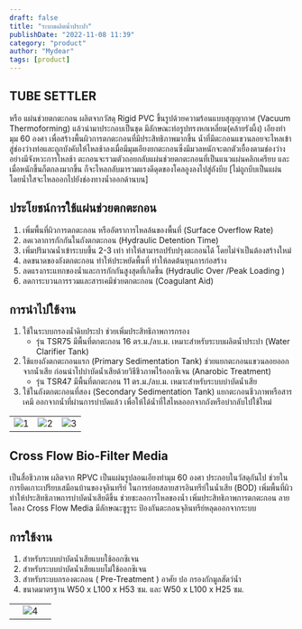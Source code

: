 ```yaml
---
draft: false
title: "ระบบผลิตน้ำประปา"
publishDate: "2022-11-08 11:39"
category: "product"
author: "Mydear"
tags: [product]
---
```


## TUBE SETTLER

หรือ แผ่นช่วยตกตะกอน ผลิตจากวัสดุ Rigid PVC ขึ้นรูปด้วยความร้อนแบบสุญญากาศ (Vacuum Thermoforming) แล้วนำมาประกอบเป็นชุด มีลักษณะท่อรูปทรงหกเหลี่ยม(คล้ายรังผึ้ง) เอียงทำมุม 60 องศา เพื่อสร้างพื้นผิวการตกตะกอนที่มีประสิทธิภาพมากขึ้น น้ำที่มีตะกอนแขวนลอยจะไหลเข้าสู่ช่องว่างท่อและถูกบังคับให้ไหลช้าลงเมื่อมีมุมเอียงยกตะกอนซึ่งมีมวลหนักจะตกตัวเยื้องตามช่องว่างอย่างมีจังหวะการไหลช้า ตะกอนจะรวมตัวถอยกลับแผ่นช่วยตกตะกอนที่เป็นแนวแผ่นคลิกเครียบ และเมื่อหนักขึ้นก็ตกลงมากขึ้น ก็จะไหลกลับมารวมแรงดีดุดของโคลอูงลงไปสู่ถังบีบ [ไม่ถูกบีบเป็นแผ่น โดยน้ำใสจะไหลออกไปยังช่องทางน้ำออกด้านบน]


## ประโยชน์การใช้แผ่นช่วยตกตะกอน

1. เพิ่มพื้นที่ผิวการตกตะกอน หรืออัตราการไหลล้นของพื้นที่ (Surface Overflow Rate)
2. ลดเวลาการกักกันในถังตกตะกอน (Hydraulic Detention Time)
3. เพิ่มปริมาณน้ำเข้าระบบขึ้น 2-3 เท่า ทำให้สามารถปรับปรุงตะกอนได้ โดยไม่จำเป็นต้องสร้างใหม่
4. ลดขนาดของถังตกตะกอน ทำให้ประหยัดพื้นที่ ทำให้ลดต้นทุนการก่อสร้าง
5. ลดแรงกระแทกของน้ำและการกักกันสูงสุดที่เกิดขึ้น (Hydraulic Over /Peak Loading )
6. ลดการะบวนการรวมและสารเคมีช่วยตกตะกอน (Coagulant Aid)

## การนำไปใช้งาน

1. ใช้ในระบบกรองน้ำดิบประปา ช่วยเพิ่มประสิทธิภาพการกรอง
   - รุ่น TSR75 มีพื้นที่ตกตะกอน 16 ตร.ม./ลบ.ม. เหมาะสำหรับระบบผลิตน้ำประปา (Water Clarifier Tank)
2. ใช้แยงถังตกตะกอนแรก (Primary Sedimentation Tank) ช่วยแยกตะกอนแขวนลอยออกจากน้ำเสีย ก่อนนำไปบำบัดน้ำเสียด้วยวิธีชีวภาพไร้ออกซิเจน (Anarobic Treatment)
   - รุ่น TSR47 มีพื้นที่ตกตะกอน 11 ตร.ม./ลบ.ม. เหมาะสำหรับระบบบำบัดน้ำเสีย
3. ใช้ในถังตกตะกอนที่สอง (Secondary Sedimentation Tank) แยกตะกอนชีวภาพหรือสารเคมี ออกจากน้ำที่ผ่านการบำบัดแล้ว เพื่อให้ได้น้ำที่ใสไหลออกจากถังหรือบำกลับไปใช้ใหม่

|   |  |  |
|---|---|---|
| ![1](@assets/portable_water_plant/1.png) | ![2](@assets/portable_water_plant/2.png) | ![3](@assets/portable_water_plant/3.png) |

## Cross Flow Bio-Filter Media

เป็นสื่อชีวภาพ ผลิตจาก RPVC เป็นแผ่นรูปลอนเอียงทำมุม 60 องศา ประกอบในวัสดุกันไป ช่วยในการยึดเกาะเปรียบเสมือนบ้านของจุลินทรีย์ ในการย่อยสลายสารอินทรีย์ในน้ำเสีย (BOD) เพิ่มพื้นที่ผิว ทำให้ประสิทธิภาพการบำบัดน้ำเสียดีขึ้น ช่วยชะลอการไหลของน้ำ เพิ่มประสิทธิภาพการตกตะกอน ลายโคลง Cross Flow Media มีลักษณะซูรูระ ป้องกันตะกอนจุลินทรีย์หลุดออกจากระบบ

## การใช้งาน

1. สำหรับระบบบำบัดน้ำเสียแบบใช้ออกซิเจน
2. สำหรับระบบบำบัดน้ำเสียแบบไม่ใช้ออกซิเจน
3. สำหรับระบบกรองตะกอน ( Pre-Treatment ) อาศัย ปอ กรองกักมูลสัตว์น้ำ
4. ขนาดมาตรฐาน W50 x L100 x H53 ซม. และ W50 x L100 x H25 ซม.

|  |  |  |
|--|--|--|
| |![4](@assets/portable_water_plant/4.png) | |
